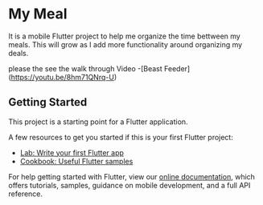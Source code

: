 # My Meal 

It is a mobile Flutter project to help me organize the time bettween my meals.
This will grow as I add more functionality around organizing my deals.

please the see the walk through Video
-[Beast Feeder] (https://youtu.be/8hm71QNrq-U)

## Getting Started

This project is a starting point for a Flutter application.

A few resources to get you started if this is your first Flutter project:

- [Lab: Write your first Flutter app](https://flutter.dev/docs/get-started/codelab)
- [Cookbook: Useful Flutter samples](https://flutter.dev/docs/cookbook)

For help getting started with Flutter, view our
[online documentation](https://flutter.dev/docs), which offers tutorials,
samples, guidance on mobile development, and a full API reference.
